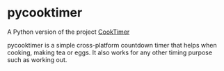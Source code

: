 # pycooktimer
A Python version of the project [CookTimer](code.google.com/p/cooktimer)

pycooktimer is a simple cross-platform countdown timer that helps when cooking, 
making tea or eggs. It also works for any other timing purpose such as 
working out.
